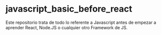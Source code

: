 # javascript_basic_before_react
Este repositorio trata de todo lo referente a Javascript antes de empezar a aprender React, Node.JS o cualquier otro Framework de JS.
